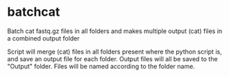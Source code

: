 # batchcat
Batch cat fastq.gz files in all folders and makes multiple output (cat) files in a combined output folder

Script will merge (cat) files in all folders present where the python script is, and save an output file for each folder. Output files will all be saved to the "Output" folder. Files will be named according to the folder name.
